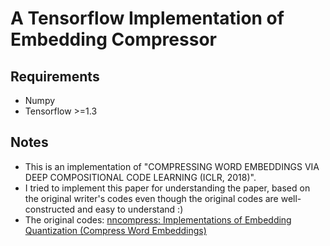 # A Tensorflow Implementation of Embedding Compressor
## Requirements
- Numpy
- Tensorflow >=1.3

## Notes
- This is an implementation of "COMPRESSING WORD EMBEDDINGS VIA DEEP COMPOSITIONAL CODE LEARNING (ICLR, 2018)".
- I tried to implement this paper for understanding the paper, based on the original writer's codes even though the original codes are well-constructed and easy to understand :)
- The original codes: [nncompress: Implementations of Embedding Quantization (Compress Word Embeddings)](https://github.com/zomux/neuralcompressor "")

